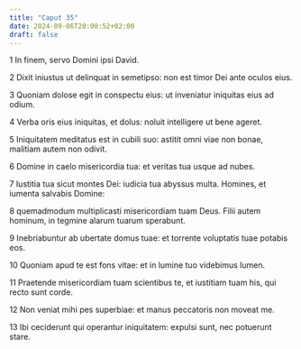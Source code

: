 ```yaml
---
title: "Caput 35"
date: 2024-09-06T20:00:52+02:00
draft: false
---
```



1 In finem, servo Domini ipsi David.

2 Dixit iniustus ut delinquat in semetipso: non est timor Dei ante oculos eius.

3 Quoniam dolose egit in conspectu eius: ut inveniatur iniquitas eius ad odium.

4 Verba oris eius iniquitas, et dolus: noluit intelligere ut bene ageret.

5 Iniquitatem meditatus est in cubili suo: astitit omni viae non bonae, malitiam autem non odivit.

6 Domine in caelo misericordia tua: et veritas tua usque ad nubes.

7 Iustitia tua sicut montes Dei: iudicia tua abyssus multa. Homines, et iumenta salvabis Domine:

8 quemadmodum multiplicasti misericordiam tuam Deus. Filii autem hominum, in tegmine alarum tuarum sperabunt.

9 Inebriabuntur ab ubertate domus tuae: et torrente voluptatis tuae potabis eos.

10 Quoniam apud te est fons vitae: et in lumine tuo videbimus lumen.

11 Praetende misericordiam tuam scientibus te, et iustitiam tuam his, qui recto sunt corde.

12 Non veniat mihi pes superbiae: et manus peccatoris non moveat me.

13 Ibi ceciderunt qui operantur iniquitatem: expulsi sunt, nec potuerunt stare.

